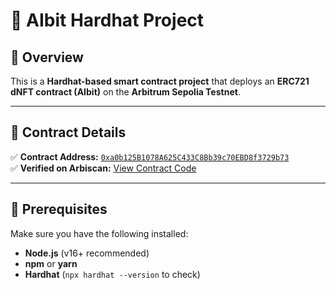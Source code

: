 # 🚀 AIbit Hardhat Project

## 📜 Overview
This is a **Hardhat-based smart contract project** that deploys an **ERC721 dNFT contract (AIbit)** on the **Arbitrum Sepolia Testnet**.

---

## 🔹 Contract Details
✅ **Contract Address:** [`0xa0b125B1078A625C433C8Bb39c70EBD8f3729b73`](https://sepolia.arbiscan.io/address/0xa0b125B1078A625C433C8Bb39c70EBD8f3729b73)  
✅ **Verified on Arbiscan:** [View Contract Code](https://sepolia.arbiscan.io/address/0xa0b125B1078A625C433C8Bb39c70EBD8f3729b73)  

---

## 🔹 Prerequisites
Make sure you have the following installed:
- **Node.js** (v16+ recommended)
- **npm** or **yarn**
- **Hardhat** (`npx hardhat --version` to check)






